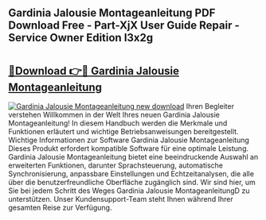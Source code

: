 ## Gardinia Jalousie Montageanleitung PDF Download Free - Part-XjX User Guide Repair - Service Owner Edition I3x2g

# <h2><a href="http://df7xqg.blite.top/?on=Gardinia+Jalousie+Montageanleitung">🔗Download 👉🔴 Gardinia Jalousie Montageanleitung</a></h2>

[![Gardinia Jalousie Montageanleitung new download](https://i.imgur.com/lujVjoI.png)](http://df7xqg.blite.top/?on=Gardinia+Jalousie+Montageanleitung)
Ihren Begleiter verstehen Willkommen in der Welt Ihres neuen Gardinia Jalousie Montageanleitung! In diesem Handbuch werden die Merkmale und Funktionen erläutert und wichtige Betriebsanweisungen bereitgestellt. Wichtige Informationen zur Software Gardinia Jalousie Montageanleitung Dieses Produkt erfordert kompatible Software für eine optimale Leistung. Gardinia Jalousie Montageanleitung bietet eine beeindruckende Auswahl an erweiterten Funktionen, darunter Sprachsteuerung, automatische Synchronisierung, anpassbare Einstellungen und Echtzeitanalysen, die alle über die benutzerfreundliche Oberfläche zugänglich sind. Wir sind hier, um Sie bei jedem Schritt des Weges Gardinia Jalousie MontageanleitungD zu unterstützen. Unser Kundensupport-Team steht Ihnen während Ihrer gesamten Reise zur Verfügung.
